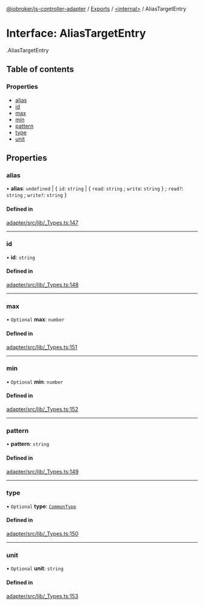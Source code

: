 [@iobroker/js-controller-adapter](../README.md) / [Exports](../modules.md) / [<internal\>](../modules/internal_.md) / AliasTargetEntry

# Interface: AliasTargetEntry

[<internal>](../modules/internal_.md).AliasTargetEntry

## Table of contents

### Properties

- [alias](internal_.AliasTargetEntry.md#alias)
- [id](internal_.AliasTargetEntry.md#id)
- [max](internal_.AliasTargetEntry.md#max)
- [min](internal_.AliasTargetEntry.md#min)
- [pattern](internal_.AliasTargetEntry.md#pattern)
- [type](internal_.AliasTargetEntry.md#type)
- [unit](internal_.AliasTargetEntry.md#unit)

## Properties

### alias

• **alias**: `undefined` \| { `id`: `string` \| { `read`: `string` ; `write`: `string`  } ; `read?`: `string` ; `write?`: `string`  }

#### Defined in

[adapter/src/lib/_Types.ts:147](https://github.com/ioBroker/ioBroker.js-controller/blob/297e6576/packages/adapter/src/lib/_Types.ts#L147)

___

### id

• **id**: `string`

#### Defined in

[adapter/src/lib/_Types.ts:148](https://github.com/ioBroker/ioBroker.js-controller/blob/297e6576/packages/adapter/src/lib/_Types.ts#L148)

___

### max

• `Optional` **max**: `number`

#### Defined in

[adapter/src/lib/_Types.ts:151](https://github.com/ioBroker/ioBroker.js-controller/blob/297e6576/packages/adapter/src/lib/_Types.ts#L151)

___

### min

• `Optional` **min**: `number`

#### Defined in

[adapter/src/lib/_Types.ts:152](https://github.com/ioBroker/ioBroker.js-controller/blob/297e6576/packages/adapter/src/lib/_Types.ts#L152)

___

### pattern

• **pattern**: `string`

#### Defined in

[adapter/src/lib/_Types.ts:149](https://github.com/ioBroker/ioBroker.js-controller/blob/297e6576/packages/adapter/src/lib/_Types.ts#L149)

___

### type

• `Optional` **type**: [`CommonType`](../modules/internal_.md#commontype)

#### Defined in

[adapter/src/lib/_Types.ts:150](https://github.com/ioBroker/ioBroker.js-controller/blob/297e6576/packages/adapter/src/lib/_Types.ts#L150)

___

### unit

• `Optional` **unit**: `string`

#### Defined in

[adapter/src/lib/_Types.ts:153](https://github.com/ioBroker/ioBroker.js-controller/blob/297e6576/packages/adapter/src/lib/_Types.ts#L153)
